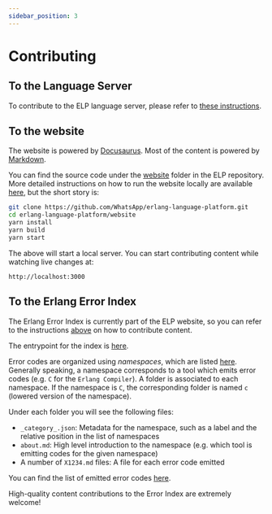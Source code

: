 ```yaml
---
sidebar_position: 3
---
```


# Contributing

## To the Language Server

To contribute to the ELP language server, please refer to [these instructions](https://github.com/WhatsApp/erlang-language-platform/blob/main/CONTRIBUTING.md).

## To the website

The website is powered by [Docusaurus](https://docusaurus.io/). Most of the content is powered by [Markdown](https://docusaurus.io/docs/markdown-features).

You can find the source code under the [website](https://github.com/WhatsApp/erlang-language-platform/tree/main/website) folder in the ELP repository. More detailed instructions on how to run the website locally are available [here](https://github.com/WhatsApp/erlang-language-platform/tree/main/website#readme), but the short story is:

```bash
git clone https://github.com/WhatsApp/erlang-language-platform.git
cd erlang-language-platform/website
yarn install
yarn build
yarn start
```

The above will start a local server. You can start contributing content while watching live changes at:

```
http://localhost:3000
```

## To the Erlang Error Index

The Erlang Error Index is currently part of the ELP website, so you can refer to the instructions [above](#to-the-website) on how to contribute content.

The entrypoint for the index is [here](https://github.com/WhatsApp/erlang-language-platform/tree/main/website/docs/erlang-error-index).

Error codes are organized using *namespaces*, which are listed [here](https://github.com/WhatsApp/erlang-language-platform/blob/main/website/docs/erlang-error-index/erlang-error-index.mdx#namespaces).
Generally speaking, a namespace corresponds to a tool which emits error codes (e.g. `C` for the `Erlang Compiler`).
A folder is associated to each namespace. If the namespace is `C`, the corresponding folder is named `c` (lowered version of the namespace).

Under each folder you will see the following files:

* `_category_.json`: Metadata for the namespace, such as a label and the relative position in the list of namespaces
* `about.md`: High level introduction to the namespace (e.g. which tool is emitting codes for the given namespace)
* A number of `X1234.md` files: A file for each error code emitted

You can find the list of emitted error codes [here](https://github.com/WhatsApp/erlang-language-platform/blob/29794ce37296222e2ce294499eddab6b8c9a32b1/erlang_service/src/erlang_service.erl#L603).

High-quality content contributions to the Error Index are extremely welcome!
